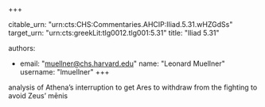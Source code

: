 +++


citable_urn: "urn:cts:CHS:Commentaries.AHCIP:Iliad.5.31.wHZGdSs"
target_urn: "urn:cts:greekLit:tlg0012.tlg001:5.31"
title: "Iliad 5.31"

authors:
- email: "muellner@chs.harvard.edu"
  name: "Leonard Muellner"
  username: "lmuellner"
+++

<p>analysis of Athena’s interruption to get Ares to withdraw from the fighting to avoid Zeus’ mēnis</p>
